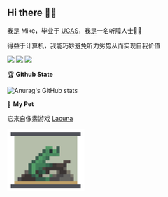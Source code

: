 <h2 color="#bd93f9">Hi there 👋🏼</h2>

我是 Mike，毕业于 [UCAS](https://www.ucas.ac.cn/)，我是一名听障人士🦻🏼

得益于计算机，我能巧妙避免听力劣势从而实现自我价值

![](https://img.shields.io/badge/像素党-blue) ![](https://img.shields.io/badge/图吧垃圾佬-blue) ![](https://img.shields.io/badge/奥卡姆剃刀拥护者-blue)

🏆 **Github State**

![Anurag's GitHub stats](https://github-readme-stats.vercel.app/api?username=lmk123568&hide_title=True&hide_border=True&show_icons=true&theme=dracula)

🦎 **My Pet**

它来自像素游戏 [Lacuna](https://store.steampowered.com/app/1364100/Lacuna/)

![pet](chameleonic.gif)

